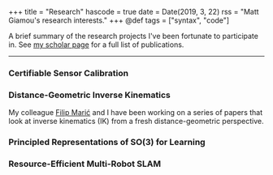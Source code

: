 +++
title = "Research"
hascode = true
date = Date(2019, 3, 22)
rss = "Matt Giamou's research interests."
+++
@def tags = ["syntax", "code"]

A brief summary of the research projects I've been fortunate to participate in. See [my scholar page](https://scholar.google.ca/citations?user=TWcYp5sAAAAJ) for a full list of publications.

<!-- TODO: Links to youtube videos, software, project pages, etc. -->

---

### Certifiable Sensor Calibration


### Distance-Geometric Inverse Kinematics
My colleague [Filip Marić](https://starslab.ca/people/filip-maric/) and I have been working on a series of papers that look at inverse kinematics (IK) from a fresh distance-geometric perspective. 

### Principled Representations of SO(3) for Learning

### Resource-Efficient Multi-Robot SLAM